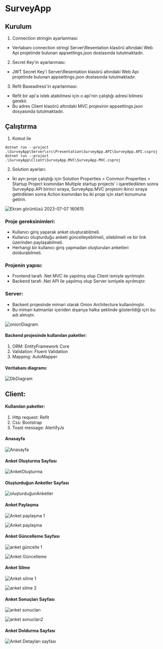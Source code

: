 # SurveyApp

## Kurulum
  1. Connection stringin ayarlanması:
  - Vertabanı connection stringi Server\Resentation klasörü altındaki Web Api projetinde bulunan appsettings.json dostasında tutulmaktadır.
  2. Secret Key'in ayarlanması:
  - JWT Secret Key'i Server\Resentation klasörü altındaki Web Api projetinde bulunan appsettings.json dostasında tutulmaktadır.
  3. Refit Baseadress'in ayarlanması:
  - Refit bir api'a istek atabilmesi için o api'nin çalıştığı adresi bilmesi gerekir.
  - Bu adres Client klasörü altındaki MVC projesinin appsettings.json dosyasında tutulmaktadır.
## Çalıştırma 
1. Komut ile
```
dotnet run --project .\SurveyApp\Server\src\Presentation\SurveyApp.API\SurveyApp.API.csproj
dotnet run --project .\SurveyApp\Client\SurveyApp.MVC\SurveyApp.MVC.csproj
```

2. Solution ayarları:
  - İki ayrı proje çalıştığı için Solution Properties > Common Properties > Startup Project kısmından Multiple startup projects' i işaretledikten sonra SurveyApp.API birinci sıraya, SurveyApp.MVC projesini ikinci sıraya getirdikten sonra Action kısmından bu iki proje için start konumuna getirin.
    
![Ekran görüntüsü 2023-07-07 160615](https://github.com/AbdurrahmanVarol/SurveyApp/assets/96303254/fca6d682-648c-4819-87b7-6c240ae10a8c)


### Proje gereksinimleri: 
 - Kullanıcı giriş yaparak anket oluşturabilmeli.
 - Kullanıcı oluşturduğu anketi güncelleyebilmeli, silebilmeli ve bir link üzerinden paylaşabilmeli.
 - Herhangi bir kullanıcı giriş yapmadan oluşturulan anketleri doldurabilmeli.

### Projenin yapısı:
 - Frontend tarafı .Net MVC ile yapılmış olup Client ismiyle ayrılmıştır.
 - Backend tarafı .Net API ile yapılmış olup Server ismiyele ayrılmıştır.

### Server:
- Backent projesinde mimari olarak Onion Architecture kullanılmıştır.
- Bu mimari katmanlar içeriden dışarıya halka şeklinde gösterildiği için bu adı almıştır.
  
![onionDiagram](https://github.com/AbdurrahmanVarol/SurveyApp/assets/96303254/00e7a1c4-de2a-42d5-b1d3-bd8d7d6406ef)


#### Backend projesinde kullanılan paketler:
1. ORM: EntityFramework Core
2. Validation: Fluent Validation
3. Mapping: AutoMapper

#### Veritabanı diagramı:

![DbDiagram](https://github.com/AbdurrahmanVarol/SurveyApp/assets/96303254/ab67c520-fdef-49d3-98f7-2060a10382d0)

## Client:
  #### Kullanılan paketler:
  1. Http request: Refit
  1. Css: Bootstrap
  1. Toast message: AlertifyJs

#### Anasayfa
![Anasayfa](https://github.com/AbdurrahmanVarol/SurveyApp/assets/96303254/593a9607-07e7-4c4d-808c-c4c240eaa344)

#### Anket Oluşturma Sayfası
![AnketOluşturma](https://github.com/AbdurrahmanVarol/SurveyApp/assets/96303254/30a9d9d0-5199-416a-8401-52a88ba4cf4b)

#### Oluşturduğun Anketler Sayfası
![oluşturduğunAnketler](https://github.com/AbdurrahmanVarol/SurveyApp/assets/96303254/e77a3511-bcff-444d-a3b4-79ef3c0bb301)

#### Anket Paylaşma
![Anket paylaşma 1](https://github.com/AbdurrahmanVarol/SurveyApp/assets/96303254/909b6362-dccf-4532-b73a-fabe6e719227)

![Anket paylaşma](https://github.com/AbdurrahmanVarol/SurveyApp/assets/96303254/7a0f5d3b-8171-4197-bb07-110b5e9daefb)

#### Anket Güncelleme Sayfası
![anket güncelle 1](https://github.com/AbdurrahmanVarol/SurveyApp/assets/96303254/15f292cf-2f7d-4eb1-be79-5358147b76d9)

![Anket Güncelleme](https://github.com/AbdurrahmanVarol/SurveyApp/assets/96303254/07c8f94d-f660-44b7-922b-a7b4987cbe61)

#### Anket Silme 
![Anket silme 1](https://github.com/AbdurrahmanVarol/SurveyApp/assets/96303254/9a3e569d-eab2-43f1-914e-53721f1a996b)

![anket silme 2](https://github.com/AbdurrahmanVarol/SurveyApp/assets/96303254/6f6ac888-ca39-4ee6-8001-c3ce753de1ae)

#### Anket Sonuçları Sayfası
![anket sonucları](https://github.com/AbdurrahmanVarol/SurveyApp/assets/96303254/667e43bb-f1e0-4c94-a193-4d1af4c9ed98)

![anket sonucları2](https://github.com/AbdurrahmanVarol/SurveyApp/assets/96303254/68189f48-6023-401b-9489-7169a9698ccb)

#### Anket Doldurma Sayfası

![Anket Detayları sayfası](https://github.com/AbdurrahmanVarol/SurveyApp/assets/96303254/14387d8d-f401-487b-9416-9967321c516e)

    

  
